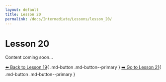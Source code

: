 ```yaml
---
layout: default
title: Lesson 20
permalink: /docs/Intermediate/Lessons/lesson_20/
---
```


# Lesson 20

Content coming soon...

[⬅️ Back to Lesson 19](lesson_19.md){ .md-button .md-button--primary }  [➡️ Go to Lesson 21](lesson_21.md){ .md-button .md-button--primary }
